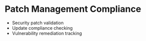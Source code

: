 # Patch Management Compliance
- Security patch validation
- Update compliance checking
- Vulnerability remediation tracking
